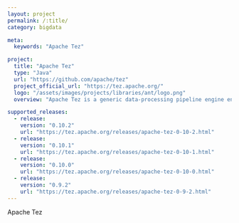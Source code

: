 ```yaml
---
layout: project
permalink: /:title/
category: bigdata

meta:
  keywords: "Apache Tez"

project:
  title: "Apache Tez"
  type: "Java"
  url: "https://github.com/apache/tez"
  project_official_url: "https://tez.apache.org/"
  logo: "/assets/images/projects/libraries/ant/logo.png"
  overview: "Apache Tez is a generic data-processing pipeline engine envisioned as a low-level engine for higher abstractions such as Apache Hadoop Map-Reduce, Apache Pig, Apache Hive etc."

supported_releases:
  - release:
    version: "0.10.2"
    url: "https://tez.apache.org/releases/apache-tez-0-10-2.html"
  - release:
    version: "0.10.1"
    url: "https://tez.apache.org/releases/apache-tez-0-10-1.html"
  - release:
    version: "0.10.0"
    url: "https://tez.apache.org/releases/apache-tez-0-10-0.html"
  - release:
    version: "0.9.2"
    url: "https://tez.apache.org/releases/apache-tez-0-9-2.html"
---
```


<p>Apache Tez</p>
